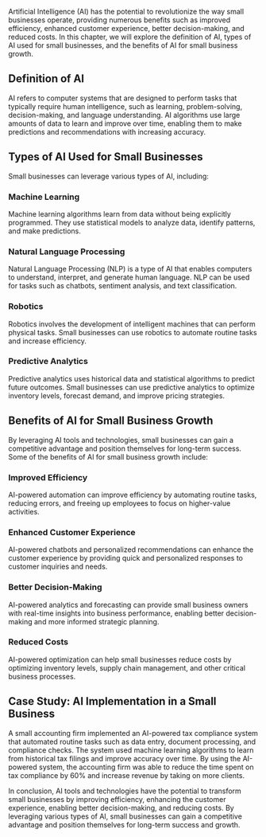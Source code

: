 
Artificial Intelligence (AI) has the potential to revolutionize the way small businesses operate, providing numerous benefits such as improved efficiency, enhanced customer experience, better decision-making, and reduced costs. In this chapter, we will explore the definition of AI, types of AI used for small businesses, and the benefits of AI for small business growth.

Definition of AI
----------------

AI refers to computer systems that are designed to perform tasks that typically require human intelligence, such as learning, problem-solving, decision-making, and language understanding. AI algorithms use large amounts of data to learn and improve over time, enabling them to make predictions and recommendations with increasing accuracy.

Types of AI Used for Small Businesses
-------------------------------------

Small businesses can leverage various types of AI, including:

### Machine Learning

Machine learning algorithms learn from data without being explicitly programmed. They use statistical models to analyze data, identify patterns, and make predictions.

### Natural Language Processing

Natural Language Processing (NLP) is a type of AI that enables computers to understand, interpret, and generate human language. NLP can be used for tasks such as chatbots, sentiment analysis, and text classification.

### Robotics

Robotics involves the development of intelligent machines that can perform physical tasks. Small businesses can use robotics to automate routine tasks and increase efficiency.

### Predictive Analytics

Predictive analytics uses historical data and statistical algorithms to predict future outcomes. Small businesses can use predictive analytics to optimize inventory levels, forecast demand, and improve pricing strategies.

Benefits of AI for Small Business Growth
----------------------------------------

By leveraging AI tools and technologies, small businesses can gain a competitive advantage and position themselves for long-term success. Some of the benefits of AI for small business growth include:

### Improved Efficiency

AI-powered automation can improve efficiency by automating routine tasks, reducing errors, and freeing up employees to focus on higher-value activities.

### Enhanced Customer Experience

AI-powered chatbots and personalized recommendations can enhance the customer experience by providing quick and personalized responses to customer inquiries and needs.

### Better Decision-Making

AI-powered analytics and forecasting can provide small business owners with real-time insights into business performance, enabling better decision-making and more informed strategic planning.

### Reduced Costs

AI-powered optimization can help small businesses reduce costs by optimizing inventory levels, supply chain management, and other critical business processes.

Case Study: AI Implementation in a Small Business
-------------------------------------------------

A small accounting firm implemented an AI-powered tax compliance system that automated routine tasks such as data entry, document processing, and compliance checks. The system used machine learning algorithms to learn from historical tax filings and improve accuracy over time. By using the AI-powered system, the accounting firm was able to reduce the time spent on tax compliance by 60% and increase revenue by taking on more clients.

In conclusion, AI tools and technologies have the potential to transform small businesses by improving efficiency, enhancing the customer experience, enabling better decision-making, and reducing costs. By leveraging various types of AI, small businesses can gain a competitive advantage and position themselves for long-term success and growth.

